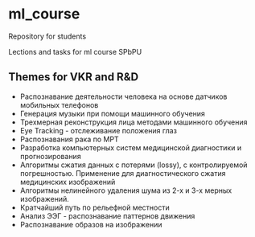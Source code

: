 # ml_course
Repository for students

Lections and tasks for ml course SPbPU

## Themes for VKR and R&D

- Распознавание деятельности человека на основе датчиков мобильных телефонов
- Генерация музыки при помощи машинного обучения
- Трехмерная реконструкция лица методами машинного обучения
- Eye Tracking - отслеживание положения глаз 
- Распознавания рака по МРТ
- Разработка компьютерных систем медицинской диагностики и прогнозирования
- Алгоритмы сжатия данных с потерями (lossy), с контролируемой погрешностью. Применение для диагностического сжатия медицинских изображений
- Алгоритмы нелинейного удаления шума из 2-х и 3-х мерных изображений.
- Кратчайший путь по рельефной местности
- Анализ ЭЭГ - распознавание паттернов движения
- Распознавание образов на изображении
